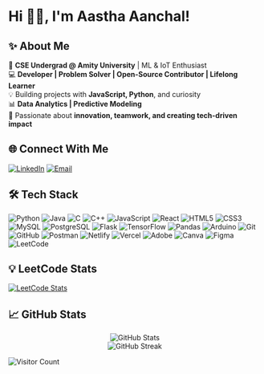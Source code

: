 # Hi 👋🏻, I'm Aastha Aanchal!

## ✨ About Me

🌟 **CSE Undergrad @ Amity University** | ML & IoT Enthusiast  
💻 **Developer | Problem Solver | Open-Source Contributor | Lifelong Learner**  
💡 Building projects with **JavaScript, Python**, and curiosity  
📊 **Data Analytics | Predictive Modeling**  
🤝 Passionate about **innovation, teamwork, and creating tech-driven impact**

## 🌐 Connect With Me

[![LinkedIn](https://img.shields.io/badge/LinkedIn-0A66C2?style=for-the-badge&logo=linkedin&logoColor=white)](https://linkedin.com/in/aastha-aanchal)
[![Email](https://img.shields.io/badge/Email-D14836?style=for-the-badge&logo=gmail&logoColor=white)](mailto:aaastha489@gmail.com)

## 🛠️ Tech Stack

![Python](https://img.shields.io/badge/Python-3776AB?style=for-the-badge&logo=python&logoColor=white)
![Java](https://img.shields.io/badge/Java-ED8B00?style=for-the-badge&logo=java&logoColor=white)
![C](https://img.shields.io/badge/C-00599C?style=for-the-badge&logo=c&logoColor=white)
![C++](https://img.shields.io/badge/C++-00599C?style=for-the-badge&logo=c%2B%2B&logoColor=white)
![JavaScript](https://img.shields.io/badge/JavaScript-F7DF1E?style=for-the-badge&logo=javascript&logoColor=black)
![React](https://img.shields.io/badge/React-20232A?style=for-the-badge&logo=react&logoColor=61DAFB)
![HTML5](https://img.shields.io/badge/HTML5-E34F26?style=for-the-badge&logo=html5&logoColor=white)
![CSS3](https://img.shields.io/badge/CSS3-1572B6?style=for-the-badge&logo=css3&logoColor=white)
![MySQL](https://img.shields.io/badge/MySQL-4479A1?style=for-the-badge&logo=mysql&logoColor=white)
![PostgreSQL](https://img.shields.io/badge/PostgreSQL-336791?style=for-the-badge&logo=postgresql&logoColor=white)
![Flask](https://img.shields.io/badge/Flask-000000?style=for-the-badge&logo=flask&logoColor=white)
![TensorFlow](https://img.shields.io/badge/TensorFlow-FF6F00?style=for-the-badge&logo=tensorflow&logoColor=white)
![Pandas](https://img.shields.io/badge/Pandas-150458?style=for-the-badge&logo=pandas&logoColor=white)
![Arduino](https://img.shields.io/badge/Arduino-00979D?style=for-the-badge&logo=arduino&logoColor=white)
![Git](https://img.shields.io/badge/Git-F05032?style=for-the-badge&logo=git&logoColor=white)
![GitHub](https://img.shields.io/badge/GitHub-181717?style=for-the-badge&logo=github&logoColor=white)
![Postman](https://img.shields.io/badge/Postman-FF6C37?style=for-the-badge&logo=postman&logoColor=white)
![Netlify](https://img.shields.io/badge/Netlify-00C7B7?style=for-the-badge&logo=netlify&logoColor=white)
![Vercel](https://img.shields.io/badge/Vercel-000000?style=for-the-badge&logo=vercel&logoColor=white)
![Adobe](https://img.shields.io/badge/Adobe-FF0000?style=for-the-badge&logo=adobe&logoColor=white)
![Canva](https://img.shields.io/badge/Canva-00C4CC?style=for-the-badge&logo=canva&logoColor=white)
![Figma](https://img.shields.io/badge/Figma-F24E1E?style=for-the-badge&logo=figma&logoColor=white)
![LeetCode](https://img.shields.io/badge/LeetCode-FFA116?style=for-the-badge&logo=leetcode&logoColor=white)


## 💡 LeetCode Stats

[![LeetCode Stats](https://leetcard.jacoblin.cool/profile?theme=dark&font=Source%20Code%20Pro&ext=heatmap)](https://leetcode.com/profile/)

## 📈 GitHub Stats

<p align="center">
  <img src="https://github-readme-stats.vercel.app/api?username=AasthaAanchal&show_icons=true&theme=radical" alt="GitHub Stats" />
  <br/>
  <img src="https://github-readme-streak-stats.herokuapp.com/?user=AasthaAanchal&theme=radical" alt="GitHub Streak" />
</p>

![Visitor Count](https://komarev.com/ghpvc/?username=AasthaAanchal&label=Profile%20views&color=0e75b6&style=flat)




